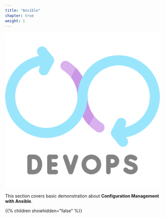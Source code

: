 ```yaml
---
title: "Ansible"
chapter: true
weight: 1
---
```


![DevOps](/images/devops.png?width=20pc)


This section covers basic demonstration about **Configuration Management with Ansible**.

{{% children showhidden="false" %}}
